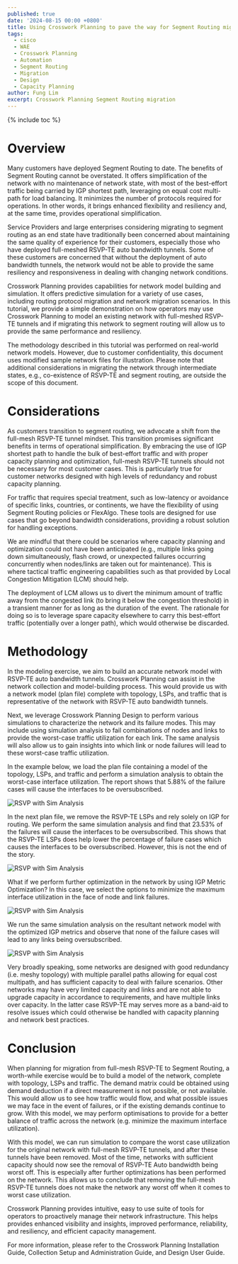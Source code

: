 ```yaml
---
published: true
date: '2024-08-15 00:00 +0800'
title: Using Crosswork Planning to pave the way for Segment Routing migration
tags:
  - cisco
  - WAE
  - Crosswork Planning
  - Automation
  - Segment Routing
  - Migration
  - Design
  - Capacity Planning
author: Fung Lim
excerpt: Crosswork Planning Segment Routing migration
---
```

{% include toc %}

# Overview

Many customers have deployed Segment Routing to date. The benefits of Segment Routing cannot be overstated. It offers simplification of the network with no maintenance of network state, with most of the best-effort traffic being carried by IGP shortest path, leveraging on equal cost multi-path for load balancing. It minimizes the number of protocols required for operations. In other words, it brings enhanced flexibility and resiliency and, at the same time, provides operational simplification.

Service Providers and large enterprises considering migrating to segment routing as an end state have traditionally been concerned about maintaining the same quality of experience for their customers, especially those who have deployed full-meshed RSVP-TE auto bandwidth tunnels. Some of these customers are concerned that without the deployment of auto bandwidth tunnels, the network would not be able to provide the same resiliency and responsiveness in dealing with changing network conditions. 

Crosswork Planning provides capabilities for network model building and simulation. It offers predictive simulation for a variety of use cases, including routing protocol migration and network migration scenarios. In this tutorial, we provide a simple demonstration on how operators may use Crosswork Planning to model an existing network with full-meshed RSVP-TE tunnels and if migrating this network to segment routing will allow us to provide the same performance and resiliency.

The methodology described in this tutorial was performed on real-world network models. However, due to customer confidentiality, this document uses modified sample network files for illustration. Please note that additional considerations in migrating the network through intermediate states, e.g., co-existence of RSVP-TE and segment routing, are outside the scope of this document.


# Considerations

As customers transition to segment routing, we advocate a shift from the full-mesh RSVP-TE tunnel mindset. This transition promises significant benefits in terms of operational simplification. By embracing the use of IGP shortest path to handle the bulk of best-effort traffic and with proper capacity planning and optimization, full-mesh RSVP-TE tunnels should not be necessary for most customer cases. This is particularly true for customer networks designed with high levels of redundancy and robust capacity planning.

For traffic that requires special treatment, such as low-latency or avoidance of specific links, countries, or continents, we have the flexibility of using Segment Routing policies or FlexAlgo. These tools are designed for use cases that go beyond bandwidth considerations, providing a robust solution for handling exceptions.

We are mindful that there could be scenarios where capacity planning and optimization could not have been anticipated (e.g., multiple links going down simultaneously, flash crowd, or unexpected failures occurring concurrently when nodes/links are taken out for maintenance). This is where tactical traffic engineering capabilities such as that provided by Local Congestion Mitigation (LCM) should help. 

The deployment of LCM allows us to divert the minimum amount of traffic away from the congested link (to bring it below the congestion threshold) in a transient manner for as long as the duration of the event. The rationale for doing so is to leverage spare capacity elsewhere to carry this best-effort traffic (potentially over a longer path), which would otherwise be discarded.

# Methodology

In the modeling exercise, we aim to build an accurate network model with RSVP-TE auto bandwidth tunnels. Crosswork Planning can assist in the network collection and model-building process. This would provide us with a network model (plan file) complete with topology, LSPs, and traffic that is representative of the network with RSVP-TE auto bandwidth tunnels.

Next, we leverage Crosswork Planning Design to perform various simulations to characterize the network and its failure modes. This may include using simulation analysis to fail combinations of nodes and links to provide the worst-case traffic utilization for each link. The same analysis will also allow us to gain insights into which link or node failures will lead to these worst-case traffic utilization.

In the example below, we load the plan file containing a model of the topology, LSPs, and traffic and perform a simulation analysis to obtain the worst-case interface utilization. The report shows that 5.88% of the failure cases will cause the interfaces to be oversubscribed.


![RSVP with Sim Analysis]({{site.baseurl}}/images/using-cp-pave-sr-sim-analysis-rsvp-autobw.png) 

In the next plan file, we remove the RSVP-TE LSPs and rely solely on IGP for routing. We perform the same simulation analysis and find that 23.53% of the failures will cause the interfaces to be oversubscribed. This shows that the RSVP-TE LSPs does help lower the percentage of failure cases which causes the interfaces to be oversubscribed. However, this is not the end of the story.

![RSVP with Sim Analysis]({{site.baseurl}}/images/using-cp-pave-sr-sim-analysis-rsvp-removed.png) 

What if we perform further optimization in the network by using IGP Metric Optimization? In this case, we select the options to minimize the maximum interface utilization in the face of node and link failures.

![RSVP with Sim Analysis]({{site.baseurl}}/images/using-cp-pave-sr-sim-analysis-rsvp-removed-mopt-next.png) 

We run the same simulation analysis on the resultant network model with the optimized IGP metrics and observe that none of the failure cases will lead to any links being oversubscribed.

![RSVP with Sim Analysis]({{site.baseurl}}/images/using-cp-pave-sr-sim-analysis-rsvp-removed-mopt.png) 

Very broadly speaking, some networks are designed with good redundancy (i.e. meshy topology) with multiple parallel paths allowing for equal cost multipath, and has sufficient capacity to deal with failure scenarios. Other networks may have very limited capacity and links and are not able to upgrade capacity in accordance to requirements, and have multiple links over capacity. In the latter case RSVP-TE may serves more as a band-aid to resolve issues which could otherwise be handled with capacity planning and network best practices. 

# Conclusion

When planning for migration from full-mesh RSVP-TE to Segment Routing, a worth-while exercise would be to build a model of the network, complete with topology, LSPs and traffic. The demand matrix could be obtained using demand deduction if a direct measurement is not possible, or not available. This would allow us to see how traffic would flow, and what possible issues we may face in the event of failures, or if the existing demands continue to grow. With this model, we may perform optimisations to provide for a better balance of traffic across the network (e.g. minimize the maximum interface utilization).

With this model, we can run simulation to compare the worst case utilization for the original network with full-mesh RSVP-TE tunnels, and after these tunnels have been removed. Most of the time, networks with sufficient capacity should now see the removal of RSVP-TE Auto bandwidth being worst off. This is especially after further optimizations has been performed on the network. This allows us to conclude that removing the full-mesh RSVP-TE tunnels does not make the network any worst off when it comes to worst case utilization.

Crosswork Planning provides intuitive, easy to use suite of tools for operators to proactively manage their network infrastructure. This helps provides enhanced visibility and insights, improved performance, reliability, and resiliency, and efficient capacity management.

For more information, please refer to the Crosswork Planning Installation Guide, Collection Setup and Administration Guide, and Design User Guide.

